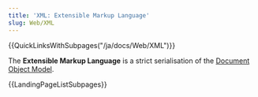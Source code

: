 ```yaml
---
title: 'XML: Extensible Markup Language'
slug: Web/XML
---
```

{{QuickLinksWithSubpages("/ja/docs/Web/XML")}}

The **Extensible Markup Language** is a strict serialisation of the [Document Object Model](/ja/docs/Web/API/Document_Object_Model).

{{LandingPageListSubpages}}
